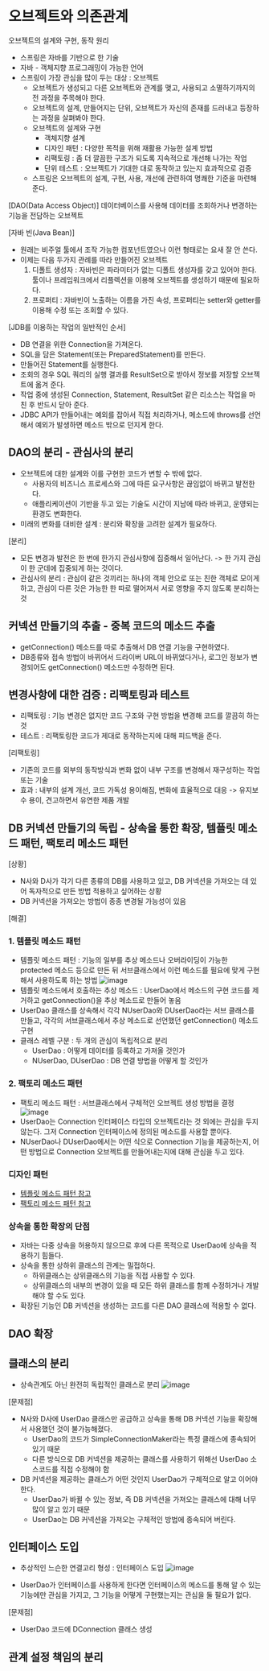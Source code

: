 # 오브젝트와 의존관계
오브젝트의 설계와 구현, 동작 원리

* 스프링은 자바를 기반으로 한 기술
* 자바 - 객체지향 프로그래밍이 가능한 언어
* 스프링이 가장 관심을 많이 두는 대상 : 오브젝트
    * 오브젝트가 생성되고 다른 오브젝트와 관계를 맺고, 사용되고 소멸하기까지의 전 과정을 주목해야 한다.
    * 오브젝트의 설계, 만들어지는 단위, 오브젝트가 자신의 존재를 드러내고 등장하는 과정을 살펴봐야 한다.
    * 오브젝트의 설계와 구현
        * 객체지향 설계
        * 디자인 패턴 : 다양한 목적을 위해 재활용 가능한 설계 방법
        * 리팩토링 : 좀 더 깔끔한 구조가 되도록 지속적으로 개선해 나가는 작업
        * 단위 테스트 : 오브젝트가 기대한 대로 동작하고 있는지 효과적으로 검증
    * 스프링은 오브젝트의 설계, 구현, 사용, 개선에 관련하여 명쾌한 기준을 마련해준다.


[DAO(Data Access Object)]
데이터베이스를 사용해 데이터를 조회하거나 변경하는 기능을 전담하는 오브젝트

[자바 빈(Java Bean)]
* 원래는 비주얼 툴에서 조작 가능한 컴포넌트였으나 이런 형태로는 요새 잘 안 쓴다.
* 이제는 다음 두가지 관례를 따라 만들어진 오브젝트
    1. 디폴트 생성자 : 자바빈은 파라미터가 없는 디폴트 생성자를 갖고 있어야 한다. 툴이나 프레임워크에서 리플렉션을 이용해 오브젝트를 생성하기 때문에 필요하다.
    2. 프로퍼티 : 자바빈이 노출하는 이름을 가진 속성, 프로퍼티는 setter와 getter를 이용해 수정 또는 조회할 수 있다.

[JDB를 이용하는 작업의 일반적인 순서]
* DB 연결을 위한 Connection을 가져온다.
* SQL을 담은 Statement(또는 PreparedStatement)를 만든다.
* 만들어진 Statement를 실행한다.
* 조회의 경우 SQL 쿼리의 실행 결과를 ResultSet으로 받아서 정보를 저장할 오브젝트에 옮겨 준다.
* 작업 중에 생성된 Connection, Statement, ResultSet 같은 리소스는 작업을 마친 후 반드시 닫아 준다.
* JDBC API가 만들어내는 예외를 잡아서 직접 처리하거나, 메소드에 throws를 선언해서 예외가 발생하면 메소드 밖으로 던지게 한다.


## DAO의 분리 - 관심사의 분리
* 오브젝트에 대한 설계와 이를 구현한 코드가 변할 수 밖에 없다.
    * 사용자의 비즈니스 프로세스와 그에 따른 요구사항은 끊임없이 바뀌고 발전한다.
    * 애플리케이션이 기반을 두고 있는 기술도 시간이 지남에 따라 바뀌고, 운영되는 환경도 변화한다. 
* 미래의 변화를 대비한 설계 : 분리와 확장을 고려한 설계가 필요하다.

[분리]
* 모든 변경과 발전은 한 번에 한가지 관심사항에 집중해서 일어난다.
-> 한 가지 관심이 한 군데에 집중되게 하는 것이다.
* 관심사의 분리 : 관심이 같은 것끼리는 하나의 객체 안으로 또는 친한 객체로 모이게 하고, 관심이 다른 것은 가능한 한 따로 떨어져서 서로 영향을 주지 않도록 분리하는 것

## 커넥션 만들기의 추출 - 중복 코드의 메소드 추출
* getConnection() 메소드를 따로 추출해서 DB 연결 기능을 구현하였다.
* DB종류와 접속 방법이 바뀌어서 드라이버 URL이 바뀌었다거나, 로그인 정보가 변경되어도 getConnection() 메소드만 수정하면 된다.

## 변경사항에 대한 검증 : 리팩토링과 테스트
* 리팩토링 : 기능 변경은 없지만 코드 구조와 구현 방법을 변경해 코드를 깔끔히 하는 것
* 테스트 : 리팩토링한 코드가 제대로 동작하는지에 대해 피드백을 준다.

[리팩토링]
* 기존의 코드를 외부의 동작방식과 변화 없이 내부 구조를 변경해서 재구성하는 작업 또는 기술
* 효과 : 내부의 설계 개선, 코드 가독성 용이해짐, 변화에 효율적으로 대응 -> 유지보수 용이, 견고하면서 유연한 제품 개발

## DB 커넥션 만들기의 독립 - 상속을 통한 확장, 템플릿 메소드 패턴, 팩토리 메소드 패턴
[상황]
* N사와 D사가 각기 다른 종류의 DB를 사용하고 있고, DB 커넥션을 가져오는 데 있어 독자적으로 만든 방법 적용하고 싶어하는 상황
* DB 커넥션을 가져오는 방법이 종종 변경될 가능성이 있음

[해결]
### 1. 템플릿 메소드 패턴
* 템플릿 메소드 패턴 : 기능의 일부를 추상 메소드나 오버라이딩이 가능한 protected 메소드 등으로 만든 뒤 서브클래스에서 이런 메소드를 필요에 맞게 구현해서 사용하도록 하는 방법
![image](https://github.com/kmularise/TIL/assets/106499310/220a6fd8-5d61-47a6-b11a-c1ba0d64094a)
* 템플릿 메소드에서 호출하는 추상 메소드 : UserDao에서 메소드의 구현 코드를 제거하고 getConnection()을 추상 메소드로 만들어 놓음
* UserDao 클래스를 상속해서 각각 NUserDao와 DUserDao라는 서브 클래스를 만들고, 각각의 서브클래스에서 추상 메소드로 선언했던 getConnection() 메소드 구현
* 클래스 레벨 구분 : 두 개의 관심이 독립적으로 분리
    * UserDao : 어떻게 데이터를 등록하고 가져올 것인가
    * NUserDao, DUserDao : DB 연결 방법을 어떻게 할 것인가


### 2. 팩토리 메소드 패턴
* 팩토리 메소드 패턴 : 서브클래스에서 구체적인 오브젝트 생성 방법을 결정
![image](https://github.com/kmularise/TIL/assets/106499310/af6b850d-4cf2-49e5-92f3-f99898171c2a)
* UserDao는 Connection 인터페이스 타입의 오브젝트라는 것 외에는 관심을 두지 않는다. 그저 Connection 인터페이스에 정의된 메소드를 사용할 뿐이다.
* NUserDao나 DUserDao에서는 어떤 식으로 Connection 기능을 제공하는지, 어떤 방법으로 Connection 오브젝트를 만들어내는지에 대해 관심을 두고 있다.

### 디자인 패턴
* [템플릿 메소드 패턴 참고](../..//OOP/OOPandSpring/chap06.md#%ED%85%9C%ED%94%8C%EB%A6%BF-%EB%A9%94%EC%86%8C%EB%93%9C-%ED%8C%A8%ED%84%B4template-method-pattern)
* [팩토리 메소드 패턴 참고](../../OOP/OOPandSpring/chap06.md#%ED%8C%A9%ED%86%A0%EB%A6%AC-%EB%A9%94%EC%86%8C%EB%93%9C-%ED%8C%A8%ED%84%B4factory-method-pattern)

### 상속을 통한 확장의 단점
* 자바는 다중 상속을 허용하지 않으므로 후에 다른 목적으로 UserDao에 상속을 적용하기 힘들다.
* 상속을 통한 상하위 클래스의 관계는 밀접하다.
    * 하위클래스는 상위클래스의 기능을 직접 사용할 수 있다.
    * 상위클래스의 내부의 변경이 있을 때 모든 하위 클래스를 함께 수정하거나 개발해야 할 수도 있다.
* 확장된 기능인 DB 커넥션을 생성하는 코드를 다른 DAO 클래스에 적용할 수 없다. 

## DAO 확장 


## 클래스의 분리
* 상속관계도 아닌 완전히 독립적인 클래스로 분리
![image](https://github.com/kmularise/TIL/assets/106499310/a02e9439-d067-4fee-9c80-57fd9c7671e0)

[문제점]
* N사와 D사에 UserDao 클래스만 공급하고 상속을 통해 DB 커넥션 기능을 확장해서 사용했던 것이 불가능해졌다.
    * UserDao의 코드가 SimpleConnectionMaker라는 특정 클래스에 종속되어 있기 때문
    * 다른 방식으로 DB 커넥션을 제공하는 클래스를 사용하기 위해선 UserDao 소스코드를 직접 수정해야 함
* DB 커넥션을 제공하는 클래스가 어떤 것인지 UserDao가 구체적으로 알고 이어야 한다.
    * UserDao가 바뀔 수 있는 정보, 즉 DB 커넥션을 가져오는 클래스에 대해 너무 많이 알고 있기 때문
    * UserDao는 DB 커넥션을 가져오는 구체적인 방법에 종속되어 버린다.

## 인터페이스 도입
* 추상적인 느슨한 연결고리 형성 : 인터페이스 도입
![image](https://github.com/kmularise/TIL/assets/106499310/87cdeac0-5c23-43c4-a674-8d9063ae1c77)

* UserDao가 인터페이스를 사용하게 한다면 인터페이스의 메소드를 통해 알 수 있는 기능에만 관심을 가지고, 그 기능을 어떻게 구현했는지는 관심을 둘 필요가 없다.

[문제점]
* UserDao 코드에 DConnection 클래스 생성
## 관계 설정 책임의 분리

